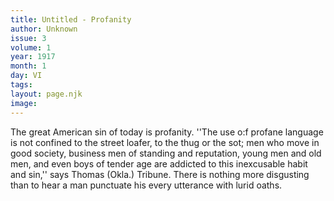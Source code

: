 ```yaml
---
title: Untitled - Profanity
author: Unknown
issue: 3
volume: 1
year: 1917
month: 1
day: VI
tags:
layout: page.njk
image:
---
```

The great American sin of today is profanity. ''The use o:f profane language is not confined to the street loafer, to the thug or the sot; men who move in good society, business men of standing and reputation, young men and old men, and even boys of tender age are addicted to this inexcusable habit and sin,'' says Thomas (Okla.) Tribune. There is nothing more disgusting than to hear a man punctuate his every utterance with lurid oaths.   




